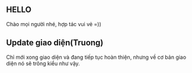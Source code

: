 ## HELLO
Chào mọi người nhé, hợp tác vui vẻ =))

## Update giao diện(Truong)
Chỉ mới xong giao diện và đang tiếp tục hoàn thiện, nhưng về cơ bản giao diện nó sẽ trông kiểu
như vậy.